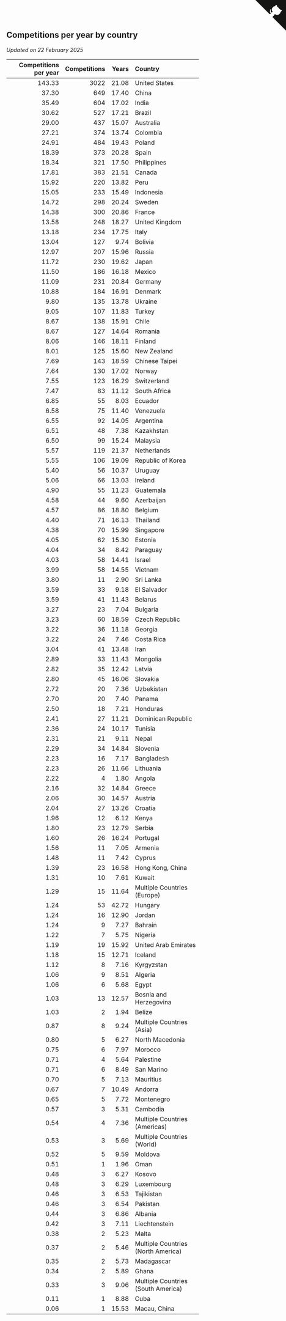 ## Competitions per year by country

*Updated on 22 February 2025*

| Competitions per year | Competitions | Years | Country |
| ---: | ---: | ---: | :--- |
| 143.33 | 3022 | 21.08 | United States |
| 37.30 | 649 | 17.40 | China |
| 35.49 | 604 | 17.02 | India |
| 30.62 | 527 | 17.21 | Brazil |
| 29.00 | 437 | 15.07 | Australia |
| 27.21 | 374 | 13.74 | Colombia |
| 24.91 | 484 | 19.43 | Poland |
| 18.39 | 373 | 20.28 | Spain |
| 18.34 | 321 | 17.50 | Philippines |
| 17.81 | 383 | 21.51 | Canada |
| 15.92 | 220 | 13.82 | Peru |
| 15.05 | 233 | 15.49 | Indonesia |
| 14.72 | 298 | 20.24 | Sweden |
| 14.38 | 300 | 20.86 | France |
| 13.58 | 248 | 18.27 | United Kingdom |
| 13.18 | 234 | 17.75 | Italy |
| 13.04 | 127 | 9.74 | Bolivia |
| 12.97 | 207 | 15.96 | Russia |
| 11.72 | 230 | 19.62 | Japan |
| 11.50 | 186 | 16.18 | Mexico |
| 11.09 | 231 | 20.84 | Germany |
| 10.88 | 184 | 16.91 | Denmark |
| 9.80 | 135 | 13.78 | Ukraine |
| 9.05 | 107 | 11.83 | Turkey |
| 8.67 | 138 | 15.91 | Chile |
| 8.67 | 127 | 14.64 | Romania |
| 8.06 | 146 | 18.11 | Finland |
| 8.01 | 125 | 15.60 | New Zealand |
| 7.69 | 143 | 18.59 | Chinese Taipei |
| 7.64 | 130 | 17.02 | Norway |
| 7.55 | 123 | 16.29 | Switzerland |
| 7.47 | 83 | 11.12 | South Africa |
| 6.85 | 55 | 8.03 | Ecuador |
| 6.58 | 75 | 11.40 | Venezuela |
| 6.55 | 92 | 14.05 | Argentina |
| 6.51 | 48 | 7.38 | Kazakhstan |
| 6.50 | 99 | 15.24 | Malaysia |
| 5.57 | 119 | 21.37 | Netherlands |
| 5.55 | 106 | 19.09 | Republic of Korea |
| 5.40 | 56 | 10.37 | Uruguay |
| 5.06 | 66 | 13.03 | Ireland |
| 4.90 | 55 | 11.23 | Guatemala |
| 4.58 | 44 | 9.60 | Azerbaijan |
| 4.57 | 86 | 18.80 | Belgium |
| 4.40 | 71 | 16.13 | Thailand |
| 4.38 | 70 | 15.99 | Singapore |
| 4.05 | 62 | 15.30 | Estonia |
| 4.04 | 34 | 8.42 | Paraguay |
| 4.03 | 58 | 14.41 | Israel |
| 3.99 | 58 | 14.55 | Vietnam |
| 3.80 | 11 | 2.90 | Sri Lanka |
| 3.59 | 33 | 9.18 | El Salvador |
| 3.59 | 41 | 11.43 | Belarus |
| 3.27 | 23 | 7.04 | Bulgaria |
| 3.23 | 60 | 18.59 | Czech Republic |
| 3.22 | 36 | 11.18 | Georgia |
| 3.22 | 24 | 7.46 | Costa Rica |
| 3.04 | 41 | 13.48 | Iran |
| 2.89 | 33 | 11.43 | Mongolia |
| 2.82 | 35 | 12.42 | Latvia |
| 2.80 | 45 | 16.06 | Slovakia |
| 2.72 | 20 | 7.36 | Uzbekistan |
| 2.70 | 20 | 7.40 | Panama |
| 2.50 | 18 | 7.21 | Honduras |
| 2.41 | 27 | 11.21 | Dominican Republic |
| 2.36 | 24 | 10.17 | Tunisia |
| 2.31 | 21 | 9.11 | Nepal |
| 2.29 | 34 | 14.84 | Slovenia |
| 2.23 | 16 | 7.17 | Bangladesh |
| 2.23 | 26 | 11.66 | Lithuania |
| 2.22 | 4 | 1.80 | Angola |
| 2.16 | 32 | 14.84 | Greece |
| 2.06 | 30 | 14.57 | Austria |
| 2.04 | 27 | 13.26 | Croatia |
| 1.96 | 12 | 6.12 | Kenya |
| 1.80 | 23 | 12.79 | Serbia |
| 1.60 | 26 | 16.24 | Portugal |
| 1.56 | 11 | 7.05 | Armenia |
| 1.48 | 11 | 7.42 | Cyprus |
| 1.39 | 23 | 16.58 | Hong Kong, China |
| 1.31 | 10 | 7.61 | Kuwait |
| 1.29 | 15 | 11.64 | Multiple Countries (Europe) |
| 1.24 | 53 | 42.72 | Hungary |
| 1.24 | 16 | 12.90 | Jordan |
| 1.24 | 9 | 7.27 | Bahrain |
| 1.22 | 7 | 5.75 | Nigeria |
| 1.19 | 19 | 15.92 | United Arab Emirates |
| 1.18 | 15 | 12.71 | Iceland |
| 1.12 | 8 | 7.16 | Kyrgyzstan |
| 1.06 | 9 | 8.51 | Algeria |
| 1.06 | 6 | 5.68 | Egypt |
| 1.03 | 13 | 12.57 | Bosnia and Herzegovina |
| 1.03 | 2 | 1.94 | Belize |
| 0.87 | 8 | 9.24 | Multiple Countries (Asia) |
| 0.80 | 5 | 6.27 | North Macedonia |
| 0.75 | 6 | 7.97 | Morocco |
| 0.71 | 4 | 5.64 | Palestine |
| 0.71 | 6 | 8.49 | San Marino |
| 0.70 | 5 | 7.13 | Mauritius |
| 0.67 | 7 | 10.49 | Andorra |
| 0.65 | 5 | 7.72 | Montenegro |
| 0.57 | 3 | 5.31 | Cambodia |
| 0.54 | 4 | 7.36 | Multiple Countries (Americas) |
| 0.53 | 3 | 5.69 | Multiple Countries (World) |
| 0.52 | 5 | 9.59 | Moldova |
| 0.51 | 1 | 1.96 | Oman |
| 0.48 | 3 | 6.27 | Kosovo |
| 0.48 | 3 | 6.29 | Luxembourg |
| 0.46 | 3 | 6.53 | Tajikistan |
| 0.46 | 3 | 6.54 | Pakistan |
| 0.44 | 3 | 6.86 | Albania |
| 0.42 | 3 | 7.11 | Liechtenstein |
| 0.38 | 2 | 5.23 | Malta |
| 0.37 | 2 | 5.46 | Multiple Countries (North America) |
| 0.35 | 2 | 5.73 | Madagascar |
| 0.34 | 2 | 5.89 | Ghana |
| 0.33 | 3 | 9.06 | Multiple Countries (South America) |
| 0.11 | 1 | 8.88 | Cuba |
| 0.06 | 1 | 15.53 | Macau, China |


<a href="https://github.com/jonatanklosko/wca_statistics" class="github-corner" aria-label="View source on Github"><svg width="80" height="80" viewBox="0 0 250 250" style="fill:#151513; color:#fff; position: absolute; top: 0; border: 0; right: 0;" aria-hidden="true"><path d="M0,0 L115,115 L130,115 L142,142 L250,250 L250,0 Z"></path><path d="M128.3,109.0 C113.8,99.7 119.0,89.6 119.0,89.6 C122.0,82.7 120.5,78.6 120.5,78.6 C119.2,72.0 123.4,76.3 123.4,76.3 C127.3,80.9 125.5,87.3 125.5,87.3 C122.9,97.6 130.6,101.9 134.4,103.2" fill="currentColor" style="transform-origin: 130px 106px;" class="octo-arm"></path><path d="M115.0,115.0 C114.9,115.1 118.7,116.5 119.8,115.4 L133.7,101.6 C136.9,99.2 139.9,98.4 142.2,98.6 C133.8,88.0 127.5,74.4 143.8,58.0 C148.5,53.4 154.0,51.2 159.7,51.0 C160.3,49.4 163.2,43.6 171.4,40.1 C171.4,40.1 176.1,42.5 178.8,56.2 C183.1,58.6 187.2,61.8 190.9,65.4 C194.5,69.0 197.7,73.2 200.1,77.6 C213.8,80.2 216.3,84.9 216.3,84.9 C212.7,93.1 206.9,96.0 205.4,96.6 C205.1,102.4 203.0,107.8 198.3,112.5 C181.9,128.9 168.3,122.5 157.7,114.1 C157.9,116.9 156.7,120.9 152.7,124.9 L141.0,136.5 C139.8,137.7 141.6,141.9 141.8,141.8 Z" fill="currentColor" class="octo-body"></path></svg></a><style>.github-corner:hover .octo-arm{animation:octocat-wave 560ms ease-in-out}@keyframes octocat-wave{0%,100%{transform:rotate(0)}20%,60%{transform:rotate(-25deg)}40%,80%{transform:rotate(10deg)}}@media (max-width:500px){.github-corner:hover .octo-arm{animation:none}.github-corner .octo-arm{animation:octocat-wave 560ms ease-in-out}}</style>
